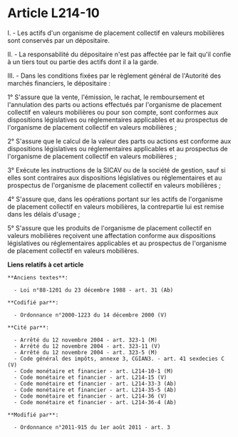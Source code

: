 # Article L214-10

I. - Les actifs d'un organisme de placement collectif en valeurs mobilières sont conservés par un dépositaire.

II. - La responsabilité du dépositaire n'est pas affectée par le fait qu'il confie à un tiers tout ou partie des actifs dont
il a la garde.

III. - Dans les conditions fixées par le règlement général de l'Autorité des marchés financiers, le dépositaire :

1° S'assure que la vente, l'émission, le rachat, le remboursement et l'annulation des parts ou actions effectués par
l'organisme de placement collectif en valeurs mobilières ou pour son compte, sont conformes aux dispositions législatives ou
réglementaires applicables et au prospectus de l'organisme de placement collectif en valeurs mobilières ;

2° S'assure que le calcul de la valeur des parts ou actions est conforme aux dispositions législatives ou réglementaires
applicables et au prospectus de l'organisme de placement collectif en valeurs mobilières ;

3° Exécute les instructions de la SICAV ou de la société de gestion, sauf si elles sont contraires aux dispositions
législatives ou réglementaires et au prospectus de l'organisme de placement collectif en valeurs mobilières ;

4° S'assure que, dans les opérations portant sur les actifs de l'organisme de placement collectif en valeurs mobilières, la
contrepartie lui est remise dans les délais d'usage ;

5° S'assure que les produits de l'organisme de placement collectif en valeurs mobilières reçoivent une affectation conforme
aux dispositions législatives ou réglementaires applicables et au prospectus de l'organisme de placement collectif en valeurs
mobilières.

**Liens relatifs à cet article**

	**Anciens textes**:

	  - Loi n°88-1201 du 23 décembre 1988 - art. 31 (Ab)

	**Codifié par**:

	  - Ordonnance n°2000-1223 du 14 décembre 2000 (V)

	**Cité par**:

	  - Arrêté du 12 novembre 2004 - art. 323-1 (M)
	  - Arrêté du 12 novembre 2004 - art. 323-11 (V)
	  - Arrêté du 12 novembre 2004 - art. 323-5 (M)
	  - Code général des impôts, annexe 3, CGIAN3. - art. 41 sexdecies C (V)
	  - Code monétaire et financier - art. L214-10-1 (M)
	  - Code monétaire et financier - art. L214-15 (V)
	  - Code monétaire et financier - art. L214-33-3 (Ab)
	  - Code monétaire et financier - art. L214-35-5 (Ab)
	  - Code monétaire et financier - art. L214-36 (V)
	  - Code monétaire et financier - art. L214-36-4 (Ab)

	**Modifié par**:

	  - Ordonnance n°2011-915 du 1er août 2011 - art. 3

